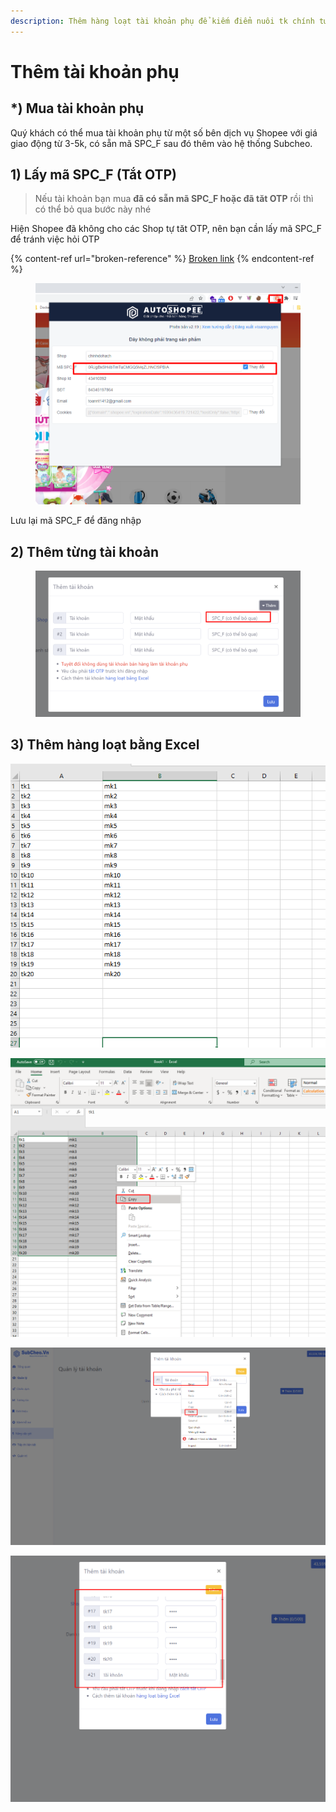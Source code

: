 ```yaml
---
description: Thêm hàng loạt tài khoản phụ để kiếm điểm nuôi tk chính tương tác
---
```


# Thêm tài khoản phụ

## \*) Mua tài khoản phụ

Quý khách có thể mua tài khoản phụ từ một số bên dịch vụ Shopee với giá giao động từ 3-5k, có sẵn mã SPC\_F sau đó thêm vào hệ thống Subcheo.

## 1) Lấy mã SPC\_F (Tắt OTP)

> Nếu tài khoản bạn mua **đã có sẵn mã SPC\_F hoặc đã tăt OTP** rồi thì có thể bỏ qua bước này nhé

Hiện Shopee đã không cho các Shop tự tăt OTP, nên bạn cần lấy mã SPC\_F để tránh việc hỏi OTP

{% content-ref url="broken-reference" %}
[Broken link](broken-reference)
{% endcontent-ref %}

<figure><img src="../../.gitbook/assets/image (2) (1) (2) (1).png" alt=""><figcaption></figcaption></figure>

Lưu lại mã SPC\_F để đăng nhập

## 2) Thêm từng tài khoản

<figure><img src="../../.gitbook/assets/image (3) (1) (1) (1) (1) (1) (1) (1) (1).png" alt=""><figcaption></figcaption></figure>



## 3) Thêm hàng loạt bằng Excel

![Đây là danh sách tài khoản của bạn trên Excel](<../../.gitbook/assets/image (157).png>)

![Bạn Copy danh sách trên](<../../.gitbook/assets/image (160).png>)

![Bạn rê vào vị trí trí đầu tiền > Nhấn Ctrl + V](<../../.gitbook/assets/image (162).png>)

![Kết quả > nhấn Lưu là xong](<../../.gitbook/assets/image (163).png>)
